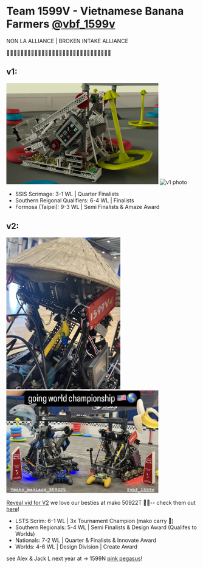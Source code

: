 # Team 1599V - Vietnamese Banana Farmers [@vbf_1599v](https://www.instagram.com/vbf_1599v)
NON LA ALLIANCE | BROKEN INTAKE ALLIANCE

🍌🍌🍌🍌🍌🍌🍌🍌🍌🍌🍌🍌🍌🍌🍌🍌🍌🍌🍌🍌🍌🍌🍌🍌🍌🍌🍌🍌🍌🍌

## v1:

<img src="./media/v1/v1.9.jpg" width="400" alt="v1 render">
<img src="./media/v1/robo.JPG" width="300" alt="v1 photo">

- SSIS Scrimage: 3-1 WL | Quarter Finalists  
- Southern Reigonal Qualifiers: 6-4 WL | Finalists  
- Formosa (Taipei): 9-3 WL | Semi Finalists & Amaze Award  

## v2:

<img src="./media/v2/nonla.webp" width="300" alt="v2 photo">
<img src="./media/v2/wc.png" width="400" alt="v2 photo">

[Reveal vid for V2](https://youtu.be/rSgFvcMYWUY?si=-HQE9wqWhLdT6t9s)
we love our besties at mako 50922T 🦈🫶-- check them out [here](https://www.instagram.com/mako_maniacs_50922t/)!

- LSTS Scrim: 6-1 WL | 3x Tournament Champion (mako carry 🙏)  
- Southern Regionals: 5-4 WL | Semi Finalists & Design Award (Qualifes to Worlds)  
- Nationals: 7-2 WL | Quarter & Finalists & Innovate Award  
- Worlds: 4-6 WL | Design Division | Create Award

see Alex & Jack L next year at -> 1599N [pink pegasus](https://pinkpegasus.org/)!
